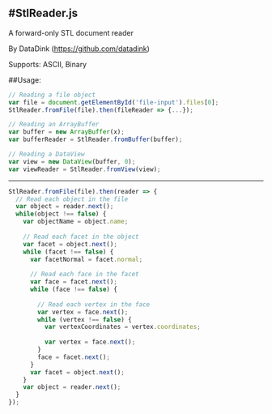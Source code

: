 #StlReader.js
-------------
A forward-only STL document reader

By DataDink (https://github.com/datadink)

Supports: ASCII, Binary

##Usage:
```javascript
// Reading a file object
var file = document.getElementById('file-input').files[0];
StlReader.fromFile(file).then(fileReader => {...});

// Reading an ArrayBuffer
var buffer = new ArrayBuffer(x);
var bufferReader = StlReader.fromBuffer(buffer);

// Reading a DataView
var view = new DataView(buffer, 0);
var viewReader = StlReader.fromView(view);
```

-------------------------------------------------------------------------------------------

```javascript
StlReader.fromFile(file).then(reader => {
  // Read each object in the file
  var object = reader.next();
  while(object !== false) {
    var objectName = object.name;
    
    // Read each facet in the object
    var facet = object.next();
    while (facet !== false) {
      var facetNormal = facet.normal;
      
      // Read each face in the facet
      var face = facet.next();
      while (face !== false) {
      
        // Read each vertex in the face
        var vertex = face.next();
        while (vertex !== false) {
          var vertexCoordinates = vertex.coordinates;
          
          var vertex = face.next();
        }
        face = facet.next();
      }
      var facet = object.next();
    }
    var object = reader.next();
  }
});
```
